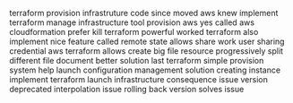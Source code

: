 terraform provision infrastruture code since moved aws knew implement terraform manage infrastructure tool provision aws yes called aws cloudformation prefer kill terraform powerful worked terraform also implement nice feature called remote state allows share work user sharing credential aws terraform allows create big file resource progressively split different file document better solution last terraform simple provision system help launch configuration management solution creating instance implement terraform launch infrastructure consequence issue version deprecated interpolation issue rolling back version solves issue